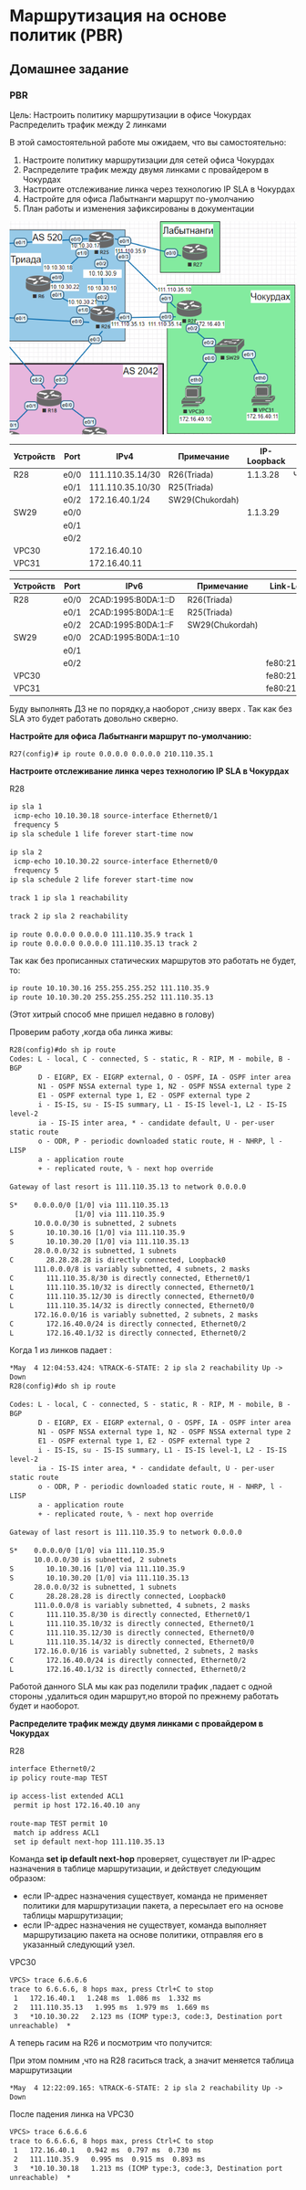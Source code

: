 # Маршрутизация на основе политик (PBR)

## Домашнее задание

### PBR

Цель: Настроить политику маршрутизации в офисе Чокурдах Распределить трафик между 2 линками

  В этой  самостоятельной работе мы ожидаем, что вы самостоятельно:

1. Настроите политику маршрутизации для сетей офиса Чокурдах
2. Распределите трафик между двумя линками с провайдером в Чокурдах
3. Настроите отслеживание линка через технологию IP SLA в Чокурдах
4. Настройте для офиса Лабытнанги маршрут по-умолчанию
5. План работы и изменения зафиксированы в документации 

![PBR](img/PBR.png)

| Устройств | Port | IPv4             | Примечание      | IP-Loopback | Регион   |
| --------- | ---- | ---------------- | --------------- | ----------- | -------- |
| R28       | e0/0 | 111.110.35.14/30 | R26(Triada)     | 1.1.3.28    | Чокурдах |
|           | e0/1 | 111.110.35.10/30 | R25(Triada)     |             |          |
|           | e0/2 | 172.16.40.1/24   | SW29(Chukordah) |             |          |
| SW29      | e0/0 |                  |                 | 1.1.3.29    |          |
|           | e0/1 |                  |                 |             |          |
|           | e0/2 |                  |                 |             |          |
| VPC30     |      | 172.16.40.10     |                 |             |          |
| VPC31     |      | 172.16.40.11     |                 |             |          |

| Устройств | Port | IPv6                 | Примечание      | Link-Local   |  Регион  |
| --------- | ---- | -------------------- | --------------- | ------------ | :------: |
| R28       | e0/0 | 2CAD:1995:B0DA:1::D  | R26(Triada)     |              | Чокурдах |
|           | e0/1 | 2CAD:1995:B0DA:1::E  | R25(Triada)     |              |          |
|           | e0/2 | 2CAD:1995:B0DA:1::F  | SW29(Chukordah) |              |          |
| SW29      | e0/0 | 2CAD:1995:B0DA:1::10 |                 |              |          |
|           | e0/1 |                      |                 |              |          |
|           | e0/2 |                      |                 | fe80:21::28  |          |
| VPC30     |      |                      |                 | fe80:21::130 |          |
| VPC31     |      |                      |                 | fe80:21::131 |          |

Буду выполнять ДЗ не по порядку,а наоборот ,снизу вверх . Так как без SLA это будет работать довольно скверно. 

**Настройте для офиса Лабытнанги маршрут по-умолчанию:**

```
R27(config)# ip route 0.0.0.0 0.0.0.0 210.110.35.1
```

**Настроите отслеживание линка через технологию IP SLA в Чокурдах**

R28

```
ip sla 1
 icmp-echo 10.10.30.18 source-interface Ethernet0/1
 frequency 5
ip sla schedule 1 life forever start-time now

ip sla 2
 icmp-echo 10.10.30.22 source-interface Ethernet0/0
 frequency 5
ip sla schedule 2 life forever start-time now

track 1 ip sla 1 reachability

track 2 ip sla 2 reachability

ip route 0.0.0.0 0.0.0.0 111.110.35.9 track 1
ip route 0.0.0.0 0.0.0.0 111.110.35.13 track 2
```

Так как без прописанных статических маршрутов это работать не будет, то:

```
ip route 10.10.30.16 255.255.255.252 111.110.35.9
ip route 10.10.30.20 255.255.255.252 111.110.35.13
```

(Этот хитрый способ мне пришел недавно в голову)

Проверим работу ,когда оба линка живы:

```
R28(config)#do sh ip route
Codes: L - local, C - connected, S - static, R - RIP, M - mobile, B - BGP
       D - EIGRP, EX - EIGRP external, O - OSPF, IA - OSPF inter area
       N1 - OSPF NSSA external type 1, N2 - OSPF NSSA external type 2
       E1 - OSPF external type 1, E2 - OSPF external type 2
       i - IS-IS, su - IS-IS summary, L1 - IS-IS level-1, L2 - IS-IS level-2
       ia - IS-IS inter area, * - candidate default, U - per-user static route
       o - ODR, P - periodic downloaded static route, H - NHRP, l - LISP
       a - application route
       + - replicated route, % - next hop override

Gateway of last resort is 111.110.35.13 to network 0.0.0.0

S*    0.0.0.0/0 [1/0] via 111.110.35.13
                [1/0] via 111.110.35.9
      10.0.0.0/30 is subnetted, 2 subnets
S        10.10.30.16 [1/0] via 111.110.35.9
S        10.10.30.20 [1/0] via 111.110.35.13
      28.0.0.0/32 is subnetted, 1 subnets
C        28.28.28.28 is directly connected, Loopback0
      111.0.0.0/8 is variably subnetted, 4 subnets, 2 masks
C        111.110.35.8/30 is directly connected, Ethernet0/1
L        111.110.35.10/32 is directly connected, Ethernet0/1
C        111.110.35.12/30 is directly connected, Ethernet0/0
L        111.110.35.14/32 is directly connected, Ethernet0/0
      172.16.0.0/16 is variably subnetted, 2 subnets, 2 masks
C        172.16.40.0/24 is directly connected, Ethernet0/2
L        172.16.40.1/32 is directly connected, Ethernet0/2
```

Когда 1 из линков падает : 

```
*May  4 12:04:53.424: %TRACK-6-STATE: 2 ip sla 2 reachability Up -> Down
R28(config)#do sh ip route

Codes: L - local, C - connected, S - static, R - RIP, M - mobile, B - BGP
       D - EIGRP, EX - EIGRP external, O - OSPF, IA - OSPF inter area
       N1 - OSPF NSSA external type 1, N2 - OSPF NSSA external type 2
       E1 - OSPF external type 1, E2 - OSPF external type 2
       i - IS-IS, su - IS-IS summary, L1 - IS-IS level-1, L2 - IS-IS level-2
       ia - IS-IS inter area, * - candidate default, U - per-user static route
       o - ODR, P - periodic downloaded static route, H - NHRP, l - LISP
       a - application route
       + - replicated route, % - next hop override

Gateway of last resort is 111.110.35.9 to network 0.0.0.0

S*    0.0.0.0/0 [1/0] via 111.110.35.9
      10.0.0.0/30 is subnetted, 2 subnets
S        10.10.30.16 [1/0] via 111.110.35.9
S        10.10.30.20 [1/0] via 111.110.35.13
      28.0.0.0/32 is subnetted, 1 subnets
C        28.28.28.28 is directly connected, Loopback0
      111.0.0.0/8 is variably subnetted, 4 subnets, 2 masks
C        111.110.35.8/30 is directly connected, Ethernet0/1
L        111.110.35.10/32 is directly connected, Ethernet0/1
C        111.110.35.12/30 is directly connected, Ethernet0/0
L        111.110.35.14/32 is directly connected, Ethernet0/0
      172.16.0.0/16 is variably subnetted, 2 subnets, 2 masks
C        172.16.40.0/24 is directly connected, Ethernet0/2
L        172.16.40.1/32 is directly connected, Ethernet0/2
```

Работой данного SLA мы как раз поделили трафик ,падает с одной стороны ,удалиться один маршрут,но второй по прежнему работать будет и наоборот. 

**Распределите трафик между двумя линками с провайдером в Чокурдах**

R28

```
interface Ethernet0/2
ip policy route-map TEST

ip access-list extended ACL1
 permit ip host 172.16.40.10 any
 
route-map TEST permit 10
 match ip address ACL1
 set ip default next-hop 111.110.35.13
```

Команда **set ip default next-hop** проверяет, существует ли IP-адрес назначения в таблице маршрутизации, и действует следующим образом:

- если IP-адрес назначения существует, команда не применяет политики для маршрутизации пакета, а пересылает его на основе таблицы маршрутизации;
- если IP-адрес назначения не существует, команда выполняет маршрутизацию пакета на основе политики, отправляя его в указанный следующий узел.

VPC30

```
VPCS> trace 6.6.6.6
trace to 6.6.6.6, 8 hops max, press Ctrl+C to stop
 1   172.16.40.1   1.248 ms  1.086 ms  1.332 ms
 2   111.110.35.13   1.995 ms  1.979 ms  1.669 ms
 3   *10.10.30.22   2.123 ms (ICMP type:3, code:3, Destination port unreachable)  *
```

А теперь гасим на R26  и посмотрим что получится:

При этом помним ,что на R28 гаситься track, а значит меняется таблица маршрутизации

```
*May  4 12:22:09.165: %TRACK-6-STATE: 2 ip sla 2 reachability Up -> Down
```

 После падения линка на VPC30

```
VPCS> trace 6.6.6.6
trace to 6.6.6.6, 8 hops max, press Ctrl+C to stop
 1   172.16.40.1   0.942 ms  0.797 ms  0.730 ms
 2   111.110.35.9   0.995 ms  0.915 ms  0.893 ms
 3   *10.10.30.18   1.213 ms (ICMP type:3, code:3, Destination port unreachable)  *
```

